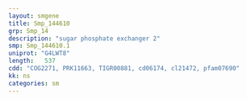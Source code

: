 ```yaml
---
layout: smgene
title: Smp_144610
grp: Smp_14
description: "sugar phosphate exchanger 2"
smp: Smp_144610.1
uniprot: "G4LWT8"
length:   537
cdd: "COG2271, PRK11663, TIGR00881, cd06174, cl21472, pfam07690"
kk: ns
categories: sm
---
```

